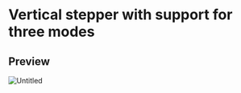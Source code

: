 # Vertical stepper with support for three modes

## Preview
![Untitled](https://raw.githubusercontent.com/aliesmailie/vertical_stepper/main/assets/demo/Screenshot%201402-08-24%20at%2015.44.06.png)
